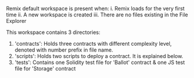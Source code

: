 Remix default workspace is present when:
i. Remix loads for the very first time 
ii. A new workspace is created
iii. There are no files existing in the File Explorer

This workspace contains 3 directories:

1. 'contracts': Holds three contracts with different complexity level, denoted with number prefix in file name.
2. 'scripts': Holds two scripts to deploy a contract. It is explained below.
3. 'tests': Contains one Solidity test file for 'Ballot' contract & one JS test file for 'Storage' contract
